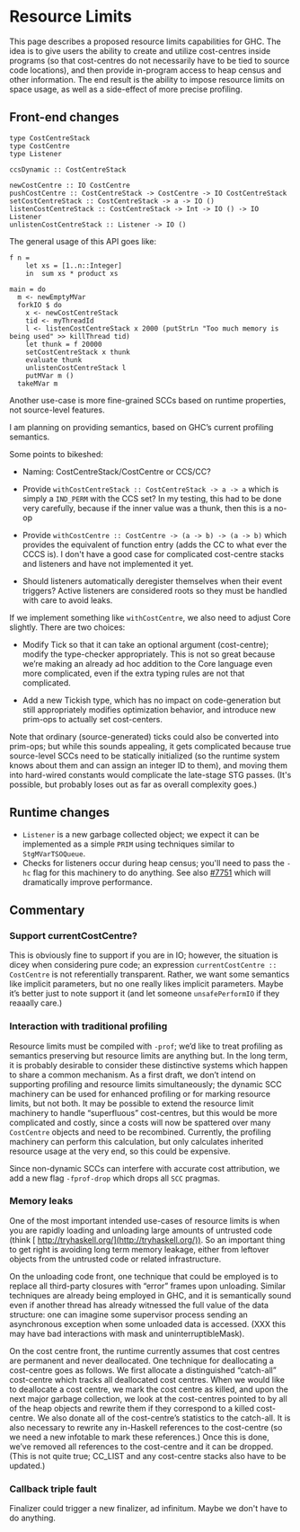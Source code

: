 # Resource Limits


This page describes a proposed resource limits capabilities for GHC. The idea is to give users the ability to create and utilize cost-centres inside programs (so that cost-centres do not necessarily have to be tied to source code locations), and then provide in-program access to heap census and other information. The end result is the ability to impose resource limits on space usage, as well as a side-effect of more precise profiling.

## Front-end changes

```wiki
type CostCentreStack
type CostCentre
type Listener

ccsDynamic :: CostCentreStack

newCostCentre :: IO CostCentre
pushCostCentre :: CostCentreStack -> CostCentre -> IO CostCentreStack
setCostCentreStack :: CostCentreStack -> a -> IO ()
listenCostCentreStack :: CostCentreStack -> Int -> IO () -> IO Listener
unlistenCostCentreStack :: Listener -> IO ()
```


The general usage of this API goes like:

```wiki
f n =
    let xs = [1..n::Integer]
    in  sum xs * product xs

main = do
  m <- newEmptyMVar
  forkIO $ do
    x <- newCostCentreStack
    tid <- myThreadId
    l <- listenCostCentreStack x 2000 (putStrLn "Too much memory is being used" >> killThread tid)
    let thunk = f 20000
    setCostCentreStack x thunk
    evaluate thunk
    unlistenCostCentreStack l
    putMVar m ()
  takeMVar m
```


Another use-case is more fine-grained SCCs based on runtime properties, not source-level features.


I am planning on providing semantics, based on GHC’s current profiling semantics.


Some points to bikeshed:

- Naming: CostCentreStack/CostCentre or CCS/CC?

- Provide `withCostCentreStack :: CostCentreStack -> a -> a` which is simply a `IND_PERM` with the CCS set? In my testing, this had to be done very carefully, because if the inner value was a thunk, then this is a no-op

- Provide `withCostCentre :: CostCentre -> (a -> b) -> (a -> b)` which provides the equivalent of function entry (adds the CC to what ever the CCCS is). I don't have a good case for complicated cost-centre stacks and listeners and have not implemented it yet.

- Should listeners automatically deregister themselves when their event triggers? Active listeners are considered roots so they must be handled with care to avoid leaks.


If we implement something like `withCostCentre`, we also need to adjust Core slightly. There are two choices:

- Modify Tick so that it can take an optional argument (cost-centre); modify the type-checker appropriately. This is not so great because we’re making an already ad hoc addition to the Core language even more complicated, even if the extra typing rules are not that complicated.

- Add a new Tickish type, which has no impact on code-generation but still appropriately modifies optimization behavior, and introduce new prim-ops to actually set cost-centers.


Note that ordinary (source-generated) ticks could also be converted into prim-ops; but while this sounds appealing, it gets complicated because true source-level SCCs need to be statically initialized (so the runtime system knows about them and can assign an integer ID to them), and moving them into hard-wired constants would complicate the late-stage STG passes. (It's possible, but probably loses out as far as overall complexity goes.)

## Runtime changes

- `Listener` is a new garbage collected object; we expect it can be implemented as a simple `PRIM` using techniques similar to `StgMVarTSOQueue`.
- Checks for listeners occur during heap census; you'll need to pass the `-hc` flag for this machinery to do anything. See also [\#7751](https://gitlab.haskell.org//ghc/ghc/issues/7751) which will dramatically improve performance.

## Commentary

### Support currentCostCentre?


This is obviously fine to support if you are in IO; however, the situation is dicey when considering pure code; an expression `currentCostCentre :: CostCentre` is not referentially transparent. Rather, we want some semantics like implicit parameters, but no one really likes implicit parameters. Maybe it’s better just to note support it (and let someone `unsafePerformIO` if they reaaally  care.)

### Interaction with traditional profiling


Resource limits must be compiled with `-prof`; we’d like to treat profiling as semantics preserving but resource limits are anything but.  In the long term, it is probably desirable to consider these distinctive systems which happen to share a common mechanism. As a first draft, we don’t intend on supporting profiling and resource limits simultaneously; the dynamic SCC machinery can be used for enhanced profiling or for marking resource limits, but not both. It may be possible to extend the resource limit machinery to handle “superfluous” cost-centres, but this would be more complicated and costly, since a costs will now be spattered over many `CostCentre` objects and need to be recombined. Currently, the profiling machinery can perform this calculation, but only calculates inherited resource usage at the very end, so this could be expensive.


Since non-dynamic SCCs can interfere with accurate cost attribution, we add a new flag `-fprof-drop` which drops all `SCC` pragmas.

### Memory leaks


One of the most important intended use-cases of resource limits is when you are rapidly loading and unloading large amounts of untrusted code (think [ http://tryhaskell.org/](http://tryhaskell.org/)). So an important thing to get right is avoiding long term memory leakage, either from leftover objects from the untrusted code or related infrastructure.


On the unloading code front, one technique that could be employed is to replace all third-party closures with “error” frames upon unloading. Similar techniques are already being employed in GHC, and it is semantically sound even if another thread has already witnessed the full value of the data structure: one can imagine some supervisor process sending an asynchronous exception when some unloaded data is accessed. (XXX this may have bad interactions with mask and uninterruptibleMask).


On the cost centre front, the runtime currently assumes that cost centres are permanent and never deallocated. One technique for deallocating a cost-centre goes as follows. We first allocate a distinguished “catch-all” cost-centre which tracks all deallocated cost centres. When we would like to deallocate a cost centre, we mark the cost centre as killed, and upon the next major garbage collection, we look at the cost-centres pointed to by all of the heap objects and rewrite them if they correspond to a killed cost-centre.  We also donate all of the cost-centre’s statistics to the catch-all.  It is also necessary to rewrite any in-Haskell references to the cost-centre (so we need a new infotable to mark these references.)  Once this is done, we’ve removed all references to the cost-centre and it can be dropped.  (This is not quite true; CC_LIST and any cost-centre stacks also have to be updated.)

### Callback triple fault


Finalizer could trigger a new finalizer, ad infinitum. Maybe we don't have to do anything.
